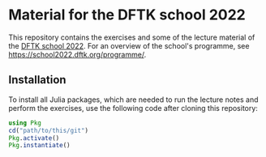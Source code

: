 # Material for the DFTK school 2022

This repository contains the exercises and some of the lecture material of
the [DFTK school 2022](https://school2022.dftk.org/).
For an overview of the school's programme, see
https://school2022.dftk.org/programme/.

## Installation
To install all Julia packages, which are needed to run the lecture notes
and perform the exercises, use the following code after cloning this repository:

```julia
using Pkg
cd("path/to/this/git")
Pkg.activate()
Pkg.instantiate()
```
